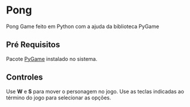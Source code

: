 # Pong
Pong Game feito em Python com a ajuda da biblioteca PyGame

## Pré Requisitos
Pacote [PyGame](https://www.pygame.org/wiki/GettingStarted) instalado no sistema.

## Controles
Use **W** e **S** para mover o personagem no jogo.
Use as teclas indicadas ao término do jogo para selecionar as opções.

